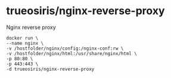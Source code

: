 # trueosiris/nginx-reverse-proxy


Nginx reverse proxy
    
    docker run \
    --name nginx \
    -v /hostfolder/nginx/config:/nginx-conf:rw \
    -v /hostfolder/nginx/html:/usr/share/nginx/html \
    -p 80:80 \
    -p 443:443 \
    -d trueosiris/nginx-reverse-proxy

